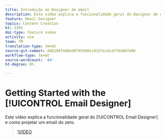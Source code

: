 ```yaml
---
title: Introdução ao Designer de email
description: Este vídeo explica a funcionalidade geral do Designer de email e como projetar um email do zero.
feature: Email Designer
topics: Content Creation
kt: 2391
doc-type: feature video
activity: use
team: TM
translation-type: tm+mt
source-git-commit: d4819df4d0ed07955881cd157ec4caf7da847e96
workflow-type: tm+mt
source-wordcount: '44'
ht-degree: 0%

---
```



# Getting Started with the [!UICONTROL Email Designer]

Este vídeo explica a funcionalidade geral do [!UICONTROL Email Designer] e como projetar um email do zero.

>[!VIDEO](https://video.tv.adobe.com/v/25912?quality=12)
